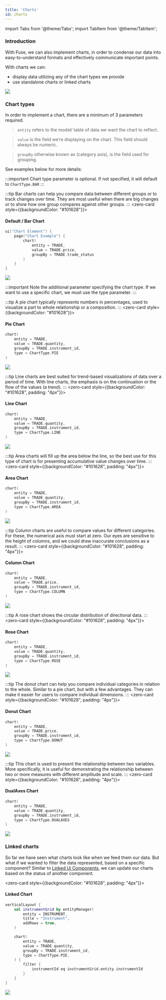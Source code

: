 ```yaml
---
title: 'Charts'
id: charts
---
```

import Tabs from '@theme/Tabs';
import TabItem from '@theme/TabItem';

### Introduction

With Fuse, we can also implement charts, in order to condense our data into easy-to-understand formats and effectively communicate important points.

With charts we can:
- display data utilizing any of the chart types we provide
- use standalone charts or linked charts

![](/img/all-charts.PNG)


### Chart types

In order to implement a chart, there are a minimum of 3 parameters required.
> `entity` refers to the model/ table of data we want the chart to reflect. 

> `value` is the field we’re displaying on the chart. This field should always be numeric.

> `groupBy` otherwise known as (category axis), is the field used for grouping. 


See examples below for more details:

<Tabs>
<TabItem value="bar" label="Default / Bar" default >

:::important
Chart type parameter is optional. If not specified, it will default to `ChartType.BAR`
:::
    
:::tip
Bar charts can help you compare data between different groups or to track changes over time. They are most useful when there are big changes or to show how one group compares against other groups. 
:::
<zero-card style={{backgroundColor: "#101628"}}>
<h4 style={{color: "white", paddingTop: "10px", paddingLeft: "10px" }}><b>Default / Bar Chart</b></h4>


```kotlin
ui("Chart Element") {
    page("Chart Example") {
        chart(
            entity = TRADE, 
            value = TRADE.price, 
            groupBy = TRADE.trade_status
        )
    }
}
```
![](/img/bar-chart.PNG)
<!-- ![](/img/default-chart.PNG) -->

</zero-card>
</TabItem>

<TabItem value="pie" label="Pie" default >

:::important
Note the additional parameter specifying the chart type. If we want to use a specific chart, we must use the type parameter. 
:::

:::tip
A pie chart typically represents numbers in percentages, used to visualize a part to whole relationship or a composition. 
:::
<zero-card style={{backgroundColor: "#101628"}}>
<h4 style={{color: "white", paddingTop: "10px", paddingLeft: "10px" }}><b>Pie Chart</b></h4>

```kotlin
chart(
    entity = TRADE, 
    value = TRADE.quantity,
    groupBy = TRADE.instrument_id, 
    type = ChartType.PIE
)
```
![](/img/pie-chart-ins.PNG)

</zero-card>
</TabItem>

<TabItem value="line" label="Line" >

:::tip
Line charts are best suited for trend-based visualizations of data over a period of time. With line charts, the emphasis is on the continuation or the flow of the values (a trend).
:::
<zero-card style={{backgroundColor: "#101628", padding: "4px"}}>
<h4 style={{color: "white", paddingTop: "10px", paddingLeft: "10px" }}><b>Line Chart</b></h4>

```kotlin
chart(
    entity = TRADE, 
    value = TRADE.quantity,
    groupBy = TRADE.instrument_id, 
    type = ChartType.LINE
)
```
![](/img/line-chart.PNG)

</zero-card>

 </TabItem>
 
<TabItem value="area " label="Area" >

:::tip
Area charts will fill up the area below the line, so the best use for this type of chart is for presenting accumulative value changes over time.
:::
<zero-card style={{backgroundColor: "#101628", padding: "4px"}}>
<h4 style={{color: "white", paddingTop: "10px", paddingLeft: "10px" }}><b>Area Chart</b></h4>

```kotlin
chart(
    entity = TRADE, 
    value = TRADE.quantity, 
    groupBy = TRADE.instrument_id, 
    type = ChartType.AREA
)
```
![](/img/area-chart.PNG)

</zero-card>

 </TabItem>

<TabItem value="column" label="Column" >

:::tip
Column charts are useful to compare values for different categories. For these, the numerical axis must start at zero. Our eyes are sensitive to the height of columns, and we could draw inaccurate conclusions as a result.
:::
<zero-card style={{backgroundColor: "#101628", padding: "4px"}}>
<h4 style={{color: "white", paddingTop: "10px", paddingLeft: "10px" }}><b>Column Chart</b></h4>


```kotlin
chart(
    entity = TRADE, 
    value = TRADE.price, 
    groupBy = TRADE.instrument_id, 
    type = ChartType.COLUMN
)
```
![](/img/column-chart.PNG)

</zero-card>

</TabItem>

<TabItem value="rose" label="Rose" >

:::tip
A rose chart shows the circular distribution of directional data.
:::
<zero-card style={{backgroundColor: "#101628", padding: "4px"}}>
<h4 style={{color: "white", paddingTop: "10px", paddingLeft: "10px" }}><b>Rose Chart</b></h4>

```kotlin
chart(
    entity = TRADE, 
    value = TRADE.quantity,
    groupBy = TRADE.instrument_id, 
    type = ChartType.ROSE
)
```

![](/img/rose-chart-q.PNG)

</zero-card>
</TabItem>

<TabItem value="donut" label="Donut" >

:::tip
The donut chart can help you compare individual categories in relation to the whole. Similar to  a pie chart, but with a few advantages. They can make it easier for users to compare individual dimensions.
:::
<zero-card style={{backgroundColor: "#101628", padding: "4px"}}>
<h4 style={{color: "white", paddingTop: "10px", paddingLeft: "10px" }}><b>Donut Chart</b></h4>


```kotlin
chart(
    entity = TRADE, 
    value = TRADE.price, 
    groupBy = TRADE.instrument_id, 
    type = ChartType.DONUT
)
```

![](/img/donut-chart-ins.PNG)

</zero-card>
</TabItem>

<TabItem value="dualaxes" label="DualAxes" >

:::tip
This chart is used to present the relationship between two variables. More specifically, it is useful for demonstrating the relationship between two or more measures with different amplitude and scale.
:::
<zero-card style={{backgroundColor: "#101628", padding: "4px"}}>
<h4 style={{color: "white", paddingTop: "10px", paddingLeft: "10px" }}><b>DualAxes Chart</b></h4>

```kotlin
chart(
    entity = TRADE,
    value = TRADE.quantity, 
    groupBy = TRADE.instrument_id, 
    type = ChartType.DUALAXES
)
```
![](/img/dual-chart-2.PNG)

</zero-card>

</TabItem>
</Tabs> 

### Linked charts

So far we have seen what charts look like when we feed them our data. But what if we wanted to filter the data represented, based on a specific component? Similar to [Linked Ui Components](/fuse/features/linked-ui-components/), we can update our charts based on the status of another component.

<zero-card style={{backgroundColor: "#101628", padding: "4px"}}>
<h4 style={{color: "white", paddingTop: "10px", paddingLeft: "10px" }}><b>Linked Chart</b></h4>

```kotlin
verticalLayout {
    val instrumentGrid by entityManager(
        entity = INSTRUMENT,
        title = "Instrument",
        addRows = true,
    )

    chart(
        entity = TRADE,
        value = TRADE.quantity,
        groupBy = TRADE.instrument_id,
        type = ChartType.PIE,
    ) {
        filter {
            instrumentId eq instrumentGrid.entity.instrumentId
        }
    }
}
```
![](/img/linked-chart.PNG)

</zero-card>


 

  
 
 
  
